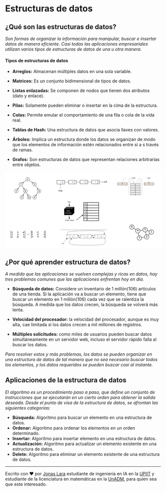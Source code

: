 # Estructuras de datos

## ¿Qué son las estructuras de datos?

_Son formas de organizar la información para manipular, buscar e insertar datos de manera eficiente. Casi todas las aplicaciones empresariales utilizan varios tipos de estructuras de datos de una u otra manera._

#### Tipos de estructuras de datos

- **Arreglos:** Almacenan múltiples datos en una sola variable.
- **Matrices:** Es un conjunto bidimensional de tipos de datos.
- **Listas enlazadas:** Se componen de nodos que tienen dos atributos (dato y enlace).
- **Pilas:** Solamente pueden eliminar o insertar en la cima de la estructura.
- **Colas:** Permite emular el comportamiento de una fila o cola de la vida real.
- **Tablas de Hash:** Una estructura de datos que asocia llaves con valores.
- **Árboles:** Implica un estructura donde los datos se organizan de modo que los elementos de información estén relacionados entre sí a s través de ramas.

- **Grafos:** Son estructuras de datos que representan relaciones arbitrarias entre objetos.

<img src=/00.-Sources/Images/DS.png alt="#"/>

## ¿Por qué aprender estructura de datos?

_A medida que las aplicaciones se vuelven complejas y ricas en datos, hay tres problemas comunes que las aplicaciones enfrentan hoy en día._

- **Búsqueda de datos:** Considere un inventario de 1 millón(106) artículos de una tienda. Si la aplicación va a buscar un elemento, tiene que buscar un elemento en 1 millón(106) cada vez que se ralentiza la búsqueda. A medida que los datos crecen, la búsqueda se volverá más lenta.

- **Velocidad del procesador:** la velocidad del procesador, aunque es muy alta, cae limitada si los datos crecen a mil millones de registros.

- **Múltiples solicitudes:** como miles de usuarios pueden buscar datos simultáneamente en un servidor web, incluso el servidor rápido falla al buscar los datos.


_Para resolver estos y más problemas, los datos se pueden organizar en una estructura de datos de tal manera que no sea necesario buscar todos los elementos, y los datos requeridos se pueden buscar casi al instante._


## Aplicaciones de la estructura de datos

_El algoritmo es un procedimiento paso a paso, que define un conjunto de instrucciones que se ejecutarán en un cierto orden para obtener la salida deseada. Desde el punto de visa de la estructura de datos, se afrontan las siguientes categorías:_

- **Búsqueda:** Algoritmo para buscar un elemento en una estructura de datos.
- **Ordenar:** Algoritmo para ordenar los elementos en un orden determinado.
- **Insertar:** Algoritmo para insertar elemento en una estructura de datos.
- **Actualización:** Algoritmo para actualizar un elemento existente en una estructura de datos.
- **Delete:** Algoritmo para eliminar un elemento existente de una estructura de datos.

---
Escrito con ❤️ por [Jonas Lara](https://www.linkedin.com/in/jonas1ara/) estudiante de ingeniería en IA en la [UPIIT](https://www.upiit.ipn.mx/) y estudiante de la licenciatura en matemáticas en la [UnADM](https://www.unadmexico.mx/), para quien sea que este interesado.




